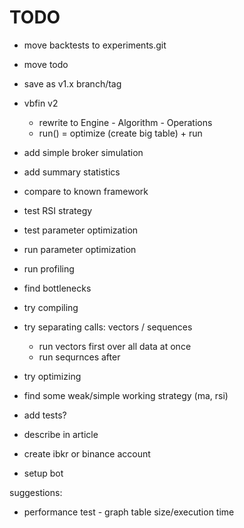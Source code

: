 # TODO

- move backtests to experiments.git
- move todo
- save as v1.x branch/tag
- vbfin v2
  - rewrite to Engine - Algorithm - Operations
  - run() = optimize (create big table) + run

- add simple broker simulation
- add summary statistics
- compare to known framework

- test RSI strategy
- test parameter optimization
- run parameter optimization

- run profiling
- find bottlenecks
- try compiling
- try separating calls: vectors / sequences
  - run vectors first over all data at once
  - run sequrnces after
- try optimizing

- find some weak/simple working strategy (ma, rsi)

- add tests?

- describe in article
- create ibkr or binance account
- setup bot

suggestions:

- performance test - graph table size/execution time
